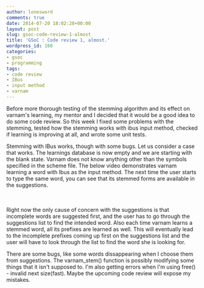 ```yaml
---
author: lonesword
comments: true
date: 2014-07-20 18:02:28+00:00
layout: post
slug: gsoc-code-review-1-almost
title: 'GSoC : Code review 1, almost.'
wordpress_id: 160
categories:
- gsoc
- programming
tags:
- code review
- IBus
- input method
- varnam
---
```


Before more thorough testing of the stemming algorithm and its effect on varnam's learning, my mentor and I decided that it would be a good idea to do some code review. So this week I fixed some problems with the stemming, tested how the stemming works with ibus input method, checked if learning is improving at all, and wrote some unit tests.


Stemming with IBus works, though with some bugs. Let us consider a case that works. The learnings database is now empty and we are starting with the blank state. Varnam does not know anything other than the symbols specified in the scheme file.
The below video demonstrates varnam learning a word with Ibus as the input method. The next time the user starts to type the same word, you can see that its stemmed forms are available in the suggestions.

<br/>

<br/>
Right now the only cause of concern with the suggestions is that incomplete words are suggested first, and the user has to go through the suggestions list to find the intended word. Also each time varnam learns a stemmed word, all its prefixes are learned as well. This will eventually lead to the incomplete prefixes coming up first on the suggestions list and the user will have to look through the list to find the word she is looking for.

There are some bugs, like some words dissappearing when I choose them from suggestions. The varnam_stem() function is possibly modifying some things that it isn't supposed to. I'm also getting errors when I'm using free() - invalid next size(fast). Maybe the upcoming code review will expose my mistakes.
